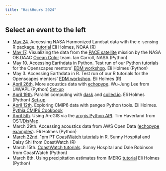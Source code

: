 ```yaml
---
title: "HackHours 2024"
---
```


## Select an event to the left

* [May 24](2024-05-24-sits/index.qmd). Accessing NASA Harmonized Landsat data with the e-sensing R package. [tutorial](https://e-sensing.github.io/sitsbook/earth-observation-data-cubes.html#accessing-harmonized-landsat-sentinel-collections) Eli Holmes, NOAA (R)
* [May 17](2024-05-17-ocean-color/index.qmd). Visualizing the data from the [PACE satellite](https://pace.oceansciences.org/home.htm) mission by the NASA OB.DAAC [Ocean Color](https://oceancolor.gsfc.nasa.gov/resources/docs/tutorials/) team. Ian Carroll, NASA (Python)
* May 10. Accessing Earthdata in Python. Test run of our Python tutorials for the Openscapes mentors' [EDM workshop](https://nmfs-opensci.github.io/EDMW-EarthData-Workshop-2024/). Eli Holmes (Python)
* May 3. Accessing Earthdata in R. Test run of our R tutorials for the Openscapes mentors' [EDM workshop](https://nmfs-opensci.github.io/EDMW-EarthData-Workshop-2024/). Eli Holmes (R)
* [April 26th](2024-04-26-echopype/index.qmd). More acoustics data with [echopype](https://echopype.readthedocs.io/en/stable/).  Wu-Jung Lee from UW/APL (Python)
 [Set-up](https://youtu.be/FqzaVS7UpHs)
* [April 19th](2024-04-19-dask/index.qmd). Parallel computing with [dask](https://www.dask.org/) and [coiled.io](https://www.coiled.io/).  Eli Holmes (Python)
 [Set-up](https://youtu.be/FqzaVS7UpHs)
* [April 12th](2024-04-12-cmip6/index.qmd). Exploring CMIP6 data with pangeo Python tools. Eli Holmes. [Pythia CMIP6 Cookbook](https://projectpythia.org/cmip6-cookbook/README.html)
* [April 5th](2024-04-05-ArcGIS/index.qmd). Using ArcGIS via the [arcgis Python API](https://developers.arcgis.com/python). Tim Haverland from OST/[DisMap](https://apps-st.fisheries.noaa.gov/dismap/).
* March 29th. Accessing acoustics data from AWS Open Data ([echopype examples](https://github.com/OSOceanAcoustics/echopype-examples)). Eli Holmes (Python)
* [March 22nd](2024-03-22-Coastwatch-R/index.qmd). 1pm PT [CoastWatch tutorials](https://github.com/coastwatch-training/Workshops/tree/main) in R. Sunny Hospital and Daisy Shi from CoastWatch (R)
* March 15th. [CoastWatch tutorials](https://github.com/coastwatch-training/Workshops/tree/main). Sunny Hospital and Dale Robinson from CoastWatch (Python)
* March 8th. Using precipitation estimates from IMERG [tutorial](https://nasa-openscapes.github.io/2023-Cloud-Workshop-AGU/tutorials/Earthdata_Subset_and_Plot.html) Eli Holmes (Python)

